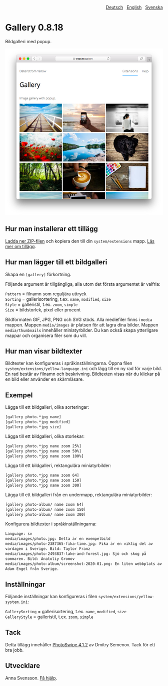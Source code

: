 <p align="right"><a href="README-de.md">Deutsch</a> &nbsp; <a href="README.md">English</a> &nbsp; <a href="README-sv.md">Svenska</a></p>

# Gallery 0.8.18

Bildgalleri med popup.

<p align="center"><img src="gallery-screenshot.png?raw=true" alt="Skärmdump"></p>

## Hur man installerar ett tillägg

[Ladda ner ZIP-filen](https://github.com/annaesvensson/yellow-gallery/archive/main.zip) och kopiera den till din `system/extensions` mapp. [Läs mer om tillägg](https://github.com/annaesvensson/yellow-update/tree/main/README-sv.md).

## Hur man lägger till ett bildgalleri

Skapa en `[gallery]` förkortning.

Följande argument är tillgängliga, alla utom det första argumentet är valfria:

`Pattern` = filnamn som reguljära uttryck  
`Sorting` = gallerisortering, t.ex. `name`, `modified`, `size`  
`Style` = galleristil, t.ex. `zoom`, `simple`  
`Size` = bildstorlek, pixel eller procent  

Bildformaten GIF, JPG, PNG och SVG stöds. Alla mediefiler finns i `media` mappen.
Mappen `media/images` är platsen för att lagra dina bilder. Mappen `media/thumbnails` innehåller miniatyrbilder. Du kan också skapa ytterligare mappar och organisera filer som du vill.

## Hur man visar bildtexter

Bildtexter kan konfigureras i språkinställningarna. Öppna filen `system/extensions/yellow-language.ini` och lägg till en ny rad för varje bild. En rad består av filnamn och beskrivning. Bildtexten visas när du klickar på en bild eller använder en skärmläsare.

## Exempel

Lägga till ett bildgalleri, olika sorteringar:

    [gallery photo.*jpg name]
    [gallery photo.*jpg modified]
    [gallery photo.*jpg size]

Lägga till ett bildgalleri, olika storlekar:

    [gallery photo.*jpg name zoom 25%]
    [gallery photo.*jpg name zoom 50%]
    [gallery photo.*jpg name zoom 100%]

Lägga till ett bildgalleri, rektangulära miniatyrbilder:

    [gallery photo.*jpg name zoom 64]
    [gallery photo.*jpg name zoom 150]
    [gallery photo.*jpg name zoom 300]

Lägga till ett bildgalleri från en undermapp, rektangulära miniatyrbilder:

    [gallery photo-album/ name zoom 64]
    [gallery photo-album/ name zoom 150]
    [gallery photo-album/ name zoom 300]

Konfigurera bildtexter i språkinställningarna:

    Language: sv
    media/images/photo.jpg: Detta är en exempelbild
    media/images/photo-2387365-fika-time.jpg: Fika är en viktig del av vardagen i Sverige. Bild: Taylor Franz
    media/images/photo-2493837-lake-and-forest.jpg: Sjö och skog på sommaren. Bild: Anatoliy Gromov
    media/images/photo-album/screenshot-2020-01.png: En liten webbplats av Adam Engel från Sverige.

## Inställningar

Följande inställningar kan konfigureras i filen `system/extensions/yellow-system.ini`:

`GallerySorting` = gallerisortering, t.ex. `name`, `modified`, `size`  
`GalleryStyle` = galleristil, t.ex. `zoom`, `simple`  

## Tack

Detta tillägg innehåller [PhotoSwipe 4.1.2](https://github.com/dimsemenov/photoswipe) av Dmitry Semenov. Tack för ett bra jobb.

## Utvecklare

Anna Svensson. [Få hjälp](https://datenstrom.se/sv/yellow/help/).
